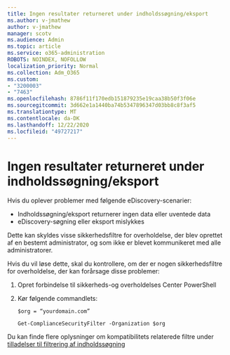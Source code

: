 ```yaml
---
title: Ingen resultater returneret under indholdssøgning/eksport
ms.author: v-jmathew
author: v-jmathew
manager: scotv
ms.audience: Admin
ms.topic: article
ms.service: o365-administration
ROBOTS: NOINDEX, NOFOLLOW
localization_priority: Normal
ms.collection: Adm_O365
ms.custom:
- "3200003"
- "7463"
ms.openlocfilehash: 8786f11f170edb151879235e19caa38b50f3f06e
ms.sourcegitcommit: 3d662e1a1440ba74b5347896347d03bb8c8f3af5
ms.translationtype: MT
ms.contentlocale: da-DK
ms.lasthandoff: 12/22/2020
ms.locfileid: "49727217"
---
```

# <a name="no-results-returned-during-content-searchexport"></a>Ingen resultater returneret under indholdssøgning/eksport

Hvis du oplever problemer med følgende eDiscovery-scenarier:

- Indholdssøgning/eksport returnerer ingen data eller uventede data
- eDiscovery-søgning eller eksport mislykkes

Dette kan skyldes visse sikkerhedsfiltre for overholdelse, der blev oprettet af en bestemt administrator, og som ikke er blevet kommunikeret med alle administratorer.

Hvis du vil løse dette, skal du kontrollere, om der er nogen sikkerhedsfiltre for overholdelse, der kan forårsage disse problemer:

1. Opret forbindelse til sikkerheds-og overholdelses Center PowerShell
2. Kør følgende commandlets:

    `$org = “yourdomain.com”`

    `Get-ComplianceSecurityFilter -Organization $org`

Du kan finde flere oplysninger om kompatibilitets relaterede filtre under [tilladelser til filtrering af indholdssøgning](https://docs.microsoft.com/microsoft-365/compliance/permissions-filtering-for-content-search)
